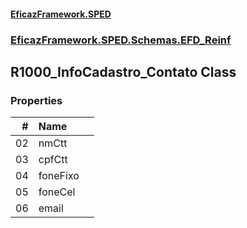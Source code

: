 #### [EficazFramework.SPED](EficazFrameworkSPED.md 'EficazFramework SPED')
### [EficazFramework.SPED.Schemas.EFD_Reinf](EficazFramework.SPED.Schemas.EFD_Reinf.md 'EficazFramework.SPED.Schemas.EFD_Reinf')

## R1000_InfoCadastro_Contato Class
### Properties

| # | Name | |
| ---: | :--- | :--- |
| 02 | nmCtt |  |
| 03 | cpfCtt |  |
| 04 | foneFixo |  |
| 05 | foneCel |  |
| 06 | email |  |
